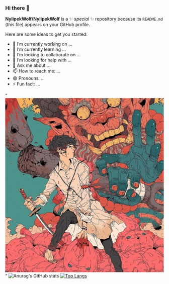 ### Hi there 👋


**NylipekWolf/NylipekWolf** is a ✨ _special_ ✨ repository because its `README.md` (this file) appears on your GitHub profile.

Here are some ideas to get you started:

- 🔭 I’m currently working on ...
- 🌱 I’m currently learning ...
- 👯 I’m looking to collaborate on ...
- 🤔 I’m looking for help with ...
- 💬 Ask me about ...
- 📫 How to reach me: ...
- 😄 Pronouns: ...
- ⚡ Fun fact: ...

“ ![oi](https://github.com/NylipekWolf/NylipekWolf/blob/main/demon.png.jpeg "width : 52px ")  “
![Anurag's GitHub stats](https://github-readme-stats.vercel.app/api?username=NylipekWolf&_icons=true&theme=midnight-purple)
[![Top Langs](https://github-readme-stats.vercel.app/api/top-langs/?username=NylipekWolf&layout=compact)](https://github.com/anuraghazra/github-readme-stats)

